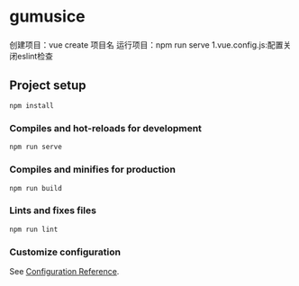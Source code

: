 # gumusice
### 
创建项目：vue create 项目名
运行项目：npm run serve
1.vue.config.js:配置关闭eslint检查






















## Project setup
```
npm install
```

### Compiles and hot-reloads for development
```
npm run serve
```

### Compiles and minifies for production
```
npm run build
```

### Lints and fixes files
```
npm run lint
```

### Customize configuration
See [Configuration Reference](https://cli.vuejs.org/config/).
